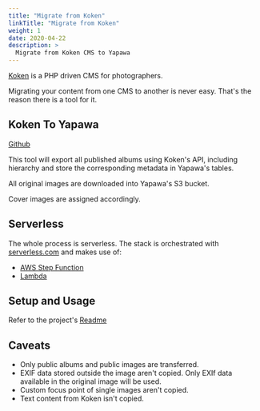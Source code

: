 ```yaml
---
title: "Migrate from Koken"
linkTitle: "Migrate from Koken"
weight: 1
date: 2020-04-22
description: >
  Migrate from Koken CMS to Yapawa
---
```

[Koken](http://koken.me) is a PHP driven CMS for photographers.

Migrating your content from one CMS to another is never easy. That's the reason there is a tool for it.

## Koken To Yapawa

<a class="btn btn-sm btn-secondary mr-3 mb-4" href="https://github.com/yapawa/koken-to-yapawa">
  Github <i class="fab fa-github ml-2 "></i>
</a>

This tool will export all published albums using Koken's API, including hierarchy and store the corresponding metadata in Yapawa's tables.

All original images are downloaded into Yapawa's S3 bucket.

Cover images are assigned accordingly.

## Serverless

The whole process is serverless. The stack is orchestrated with [serverless.com](https://serverless.com/) and makes use of:
* [AWS Step Function](https://aws.amazon.com/step-functions/)
* [Lambda](https://aws.amazon.com/lambda/)

## Setup and Usage

Refer to the project's [Readme](https://github.com/yapawa/koken-to-yapawa/blob/master/README.md)

## Caveats
* Only public albums and public images are transferred.
* EXIF data stored outside the image aren't copied. Only EXIf data available in the original image will be used.
* Custom focus point of single images aren't copied.
* Text content from Koken isn't copied.
